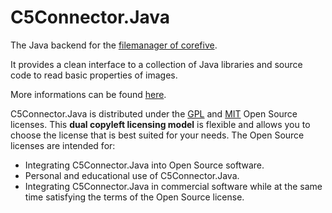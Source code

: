 C5Connector.Java
================

The Java backend for the [filemanager of corefive](http://github.com/simogeo/Filemanager).

It provides a clean interface to a collection of Java 
libraries and source code to read basic properties of images.

More informations can be found [here](http://th-schwarz.github.com/C5Connector.Java/).

C5Connector.Java is distributed under the [GPL](http://www.gnu.org/licenses/gpl.html) and [MIT](http://en.wikipedia.org/wiki/MIT_License) Open Source licenses. This **dual copyleft licensing model** is flexible and allows you to choose the license that is best suited for your needs. The Open Source licenses are intended for:

* Integrating C5Connector.Java into Open Source software.
* Personal and educational use of C5Connector.Java.
* Integrating C5Connector.Java in commercial software while at the same time satisfying the terms of the Open Source license.